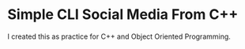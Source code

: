 # Simple CLI Social Media From C++

I created this as practice for C++ and Object Oriented Programming.

